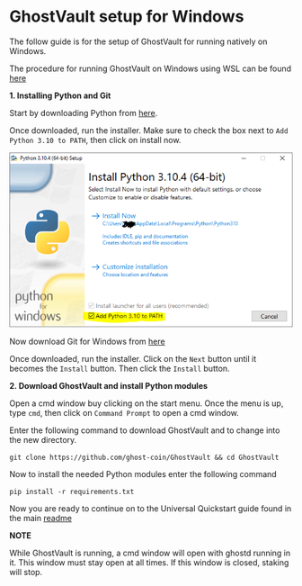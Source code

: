 # GhostVault setup for Windows

The follow guide is for the setup of GhostVault for running natively on Windows.

The procedure for running GhostVault on Windows using WSL can be found [here](https://github.com/bleach86/GhostVault/blob/main/docs/WSL_setup.MD)


**1. Installing Python and Git**

Start by downloading Python from [here](https://www.python.org/ftp/python/3.10.4/python-3.10.4-amd64.exe).

Once downloaded, run the installer. Make sure to check the box next to `Add Python 3.10 to PATH`, then click on install now.


![alt text](https://github.com/bleach86/GhostVault/blob/main/assets/python_install_win.PNG?raw=true)


Now download Git for Windows from [here](https://github.com/git-for-windows/git/releases/download/v2.35.2.windows.1/Git-2.35.2-64-bit.exe)

Once downloaded, run the installer. Click on the `Next` button until it becomes the `Install` button. Then click the `Install` button.



**2. Download GhostVault and install Python modules**

Open a cmd window buy clicking on the start menu. Once the menu is up, type `cmd`, then click on `Command Prompt` to open a cmd window.

Enter the following command to download GhostVault and to change into the new directory.

```
git clone https://github.com/ghost-coin/GhostVault && cd GhostVault
```

Now to install the needed Python modules enter the following command

```
pip install -r requirements.txt
```

Now you are ready to continue on to the Universal Quickstart guide found in the main [readme](https://github.com/ghost-coin/GhostVault)

**NOTE** 

While GhostVault is running, a cmd window will open with ghostd running in it. This window must stay open at all times. If this
window is closed, staking will stop. 
